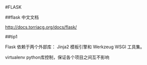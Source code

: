#FLASK

##flask 中文文档

http://docs.torriacg.org/docs/flask/

##tip1

Flask 依赖于两个外部库： Jinja2 模板引擎和 Werkzeug WSGI 工具集。

virtualenv python库控制，保证各个项目之间互不影响

